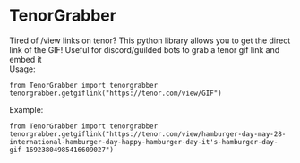 # TenorGrabber
Tired of /view links on tenor? This python library allows you to get the direct link of the GIF!
Useful for discord/guilded bots to grab a tenor gif link and embed it
<br>
Usage:
```
from TenorGrabber import tenorgrabber
tenorgrabber.getgiflink("https://tenor.com/view/GIF")
```
Example:
```
from TenorGrabber import tenorgrabber
tenorgrabber.getgiflink("https://tenor.com/view/hamburger-day-may-28-international-hamburger-day-happy-hamburger-day-it's-hamburger-day-gif-16923804985416609027")
```
